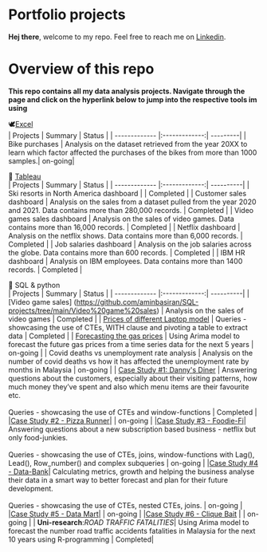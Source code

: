 # Portfolio projects

**Hej there**, welcome to my repo. Feel free to reach me on [Linkedin](https://linkedin.com/in/muhammadamin6151).

# Overview of this repo
**This repo contains all my data analysis projects. Navigate through the page and click on the hyperlink below to jump into the respective tools im using**

:dove:[Excel](https://github.com/aminbasiran/excel-projects)<br/>
  | Projects      | Summary         | Status |
| ------------- |:-------------:| ---------|
| Bike purchases     | Analysis on the dataset retrieved from the year 20XX to learn which factor affected the purchases of the bikes from more than 1000 samples.| on-going|
<br/>

:turkey: [Tableau](https://github.com/aminbasiran/tableau-projects)<br/>
| Projects      | Summary         | Status |
| ------------- |:-------------:| ----------|
| Ski resorts in North America dashboard     |    | Completed |
| Customer sales dashboard  | Analysis on the sales from a dataset pulled from the year 2020 and 2021. Data contains more than 280,000 records.   | Completed |
| Video games sales dashboard   | Analysis on the sales of video games. Data contains more than 16,000 records.   | Completed |
| Netflix dashboard   | Analysis on the netflix shows. Data contains more than 6,000 records.   | Completed |
| Job salaries dashboard   | Analysis on the job salaries across the globe. Data contains more than 600 records.   | Completed |
| IBM HR dashboard   | Analysis on IBM employees. Data contains more than 1400 records.   | Completed |

:elephant: SQL & python<br/>
| Projects      | Summary         | Status |
| ------------- |:-------------:| ----------|
| [Video game sales] (https://github.com/aminbasiran/SQL-projects/tree/main/Video%20game%20sales)  | Analysis on the sales of video games  | Completed |
| [Prices of different Laptop model](https://github.com/aminbasiran/SQL-projects/tree/main/Laptop%20prices) | Queries - showcasing the use of CTEs, WITH clause and pivoting a table to extract data | Completed |
| [Forecasting the gas prices](https://github.com/aminbasiran/SQL-projects/tree/main/Gas%20prices)   | Using Arima model to forecast the future gas prices from a time series data for the next 5 years | on-going |
| Covid deaths vs unemployment rate analysis    | Analysis on the number of covid deaths vs how it has affected the unemployment rate by months in Malaysia  | on-going |
| [Case Study #1: Danny's Diner](https://github.com/aminbasiran/SQL-projects/tree/main/Case%20Study%20%231%20-%20Danny's%20Diner) | Answering questions about the customers, especially about their visiting patterns, how much money they’ve spent and also which menu items are their favourite etc. <br><br> Queries - showcasing the use of CTEs and window-functions | Completed |
|[Case Study #2 - Pizza Runner](https://github.com/aminbasiran/SQL-projects/tree/main/Case%20Study%20%232%20-%20Pizza%20Runner)|  | on-going |
|[Case Study #3 - Foodie-Fi](https://github.com/aminbasiran/SQL-projects/tree/main/Case%20Study%20%233%20-%20Foodie-Fi)| Answering questions about a new subscription based business - netflix but only food-junkies. <br/><br/> Queries - showcasing the use of CTEs, joins, window-functions with Lag(), Lead(), Row_number() and complex subqueries | on-going |
|[Case Study #4 - Data-Bank](https://github.com/aminbasiran/SQL-projects/tree/main/Case%20Study%20%234%20-%20Data%20Bank)| Calculating metrics, growth and helping the business analyse their data in a smart way to better forecast and plan for their future development. <br/><br> Queries - showcasing the use of CTEs, nested CTEs, joins. | on-going |
|[Case Study #5 - Data Mart]()| | on-going |
|[Case Study #6 - Clique Bait](https://github.com/aminbasiran/SQL-projects/tree/main/Case%20Study%20%236%20-%20Clique%20Bait) | | on-going |
| **Uni-research**:_ROAD TRAFFIC FATALITIES_| Using Arima model to forecast the number road traffic accidents fatalities in Malaysia for the next 10 years using R-programming | Completed|

